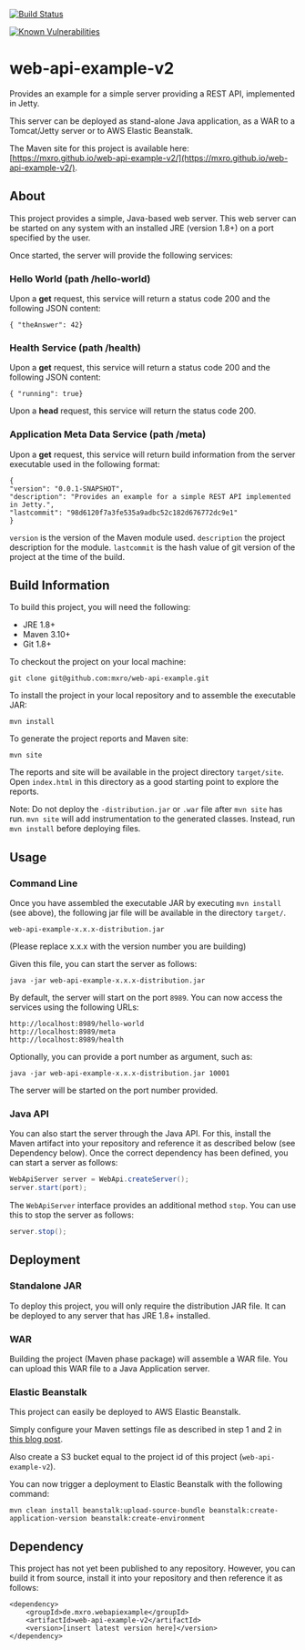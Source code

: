 [![Build Status](https://travis-ci.org/mxro/web-api-example-v2.svg?branch=master)](https://travis-ci.org/mxro/web-api-example-v2)

[![Known Vulnerabilities](https://snyk.io/test/github/mxro/web-api-example-v2/badge.svg?targetFile=pom.xml)](https://snyk.io/test/github/mxro/web-api-example-v2?targetFile=pom.xml)

# web-api-example-v2

Provides an example for a simple server providing a REST API, implemented in Jetty.

This server can be deployed as stand-alone Java application, as a WAR to a Tomcat/Jetty server or to AWS Elastic Beanstalk.

The Maven site for this project is available here: [https://mxro.github.io/web-api-example-v2/](https://mxro.github.io/web-api-example-v2/). 

## About

This project provides a simple, Java-based web server. This web server can be started on any system with an installed JRE (version 1.8+) on a port specified by the user.

Once started, the server will provide the following services:

### Hello World (path /hello-world)

Upon a **get** request, this service will return a status code 200 and the following JSON content:

```
{ "theAnswer": 42}
```

### Health Service (path /health)

Upon a **get** request, this service will return a status code 200 and the following JSON content:

```
{ "running": true}
```

Upon a **head** request, this service will return the status code 200.

### Application Meta Data Service (path /meta)

Upon a **get** request, this service will return build information from the server executable used in the following format:

```
{
"version": "0.0.1-SNAPSHOT",
"description": "Provides an example for a simple REST API implemented in Jetty.",
"lastcommit": "98d6120f7a3fe535a9adbc52c182d676772dc9e1"
}
```

`version` is the version of the Maven module used. `description` the project description for the module. `lastcommit` is the hash value of git version of the project at the time of the build.

## Build Information

To build this project, you will need the following:

- JRE 1.8+
- Maven 3.10+
- Git 1.8+

To checkout the project on your local machine:

```
git clone git@github.com:mxro/web-api-example.git
```

To install the project in your local repository and to assemble the executable JAR:

```
mvn install
```

To generate the project reports and Maven site:

```
mvn site
```

The reports and site will be available in the project directory `target/site`. Open `index.html` in this directory as a good starting point to explore the reports.

Note: Do not deploy the `-distribution.jar` or `.war` file after `mvn site` has run. `mvn site` will add instrumentation to the generated classes. Instead, run `mvn install` before deploying files.

## Usage

### Command Line

Once you have assembled the executable JAR by executing `mvn install` (see above), the following jar file will be available in the directory `target/`.

```
web-api-example-x.x.x-distribution.jar
```

(Please replace x.x.x with the version number you are building)

Given this file, you can start the server as follows:

```
java -jar web-api-example-x.x.x-distribution.jar
```

By default, the server will start on the port `8989`. You can now access the services using the following URLs:

```
http://localhost:8989/hello-world
http://localhost:8989/meta
http://localhost:8989/health
```

Optionally, you can provide a port number as argument, such as:

```
java -jar web-api-example-x.x.x-distribution.jar 10001
```

The server will be started on the port number provided.

### Java API

You can also start the server through the Java API. For this, install the Maven artifact into your repository and reference it as described below (see Dependency below). Once the correct dependency has been defined, you can start a server as follows:

```java
WebApiServer server = WebApi.createServer();
server.start(port);
```

The `WebApiServer` interface provides an additional method `stop`. You can use this to stop the server as follows:

```java
server.stop();
```

## Deployment

### Standalone JAR

To deploy this project, you will only require the distribution JAR file. It can be deployed to any server that has JRE 1.8+ installed.

### WAR

Building the project (Maven phase package) will assemble a WAR file. You can upload this WAR file to a Java Application server.

### Elastic Beanstalk

This project can easily be deployed to AWS Elastic Beanstalk.

Simply configure your Maven settings file as described in step 1 and 2 in [this blog post](https://maxrohde.com/2018/04/01/upload-elastic-beanstalk-application-using-maven/).

Also create a S3 bucket equal to the project id of this project (`web-api-example-v2`).

You can now trigger a deployment to Elastic Beanstalk with the following command:

```
mvn clean install beanstalk:upload-source-bundle beanstalk:create-application-version beanstalk:create-environment
```

## Dependency

This project has not yet been published to any repository. However, you can build it from source, install it into your
repository and then reference it as follows:

```
<dependency>
	<groupId>de.mxro.webapiexample</groupId>
	<artifactId>web-api-example-v2</artifactId>
	<version>[insert latest version here]</version>
</dependency>
```
